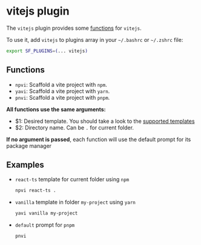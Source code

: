 # vitejs plugin

The `vitejs` plugin provides some [functions](#functions) for `vitejs`.

To use it, add `vitejs` to plugins array in your `~/.bashrc` or `~/.zshrc` file:

```sh
export SF_PLUGINS=(... vitejs)
```

## Functions

- `npvi`: Scaffold a vite project with `npm`.
- `yavi`: Scaffold a vite project with `yarn`.
- `pnvi`: Scaffold a vite project with `pnpm`.

**All functions use the same arguments:**

- $1: Desired template. You should take a look to the [supported templates](https://github.com/vitejs/vite/tree/main/packages/create-vite#scaffolding-your-first-vite-project)
- $2: Directory name. Can be `.` for current folder.

**If no argument is passed**, each function will use the default prompt for its package manager

## Examples

- `react-ts` template for current folder using `npm`

  ```sh
  npvi react-ts .
  ```

- `vanilla` template in folder `my-project` using `yarn`

  ```sh
  yavi vanilla my-project
  ```

- `default` prompt for `pnpm`

  ```sh
  pnvi
  ```
